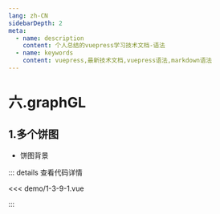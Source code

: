 ```yaml
---
lang: zh-CN
sidebarDepth: 2
meta:
  - name: description
    content: 个人总结的vuepress学习技术文档-语法
  - name: keywords
    content: vuepress,最新技术文档,vuepress语法,markdown语法
---
```


# 六.graphGL

## 1.多个饼图

- 饼图背景

  <Container url="http://localhost:8090/resume/?type=echarts&name=1-3-9-1.vue" />

::: details 查看代码详情

<<< demo/1-3-9-1.vue

:::
